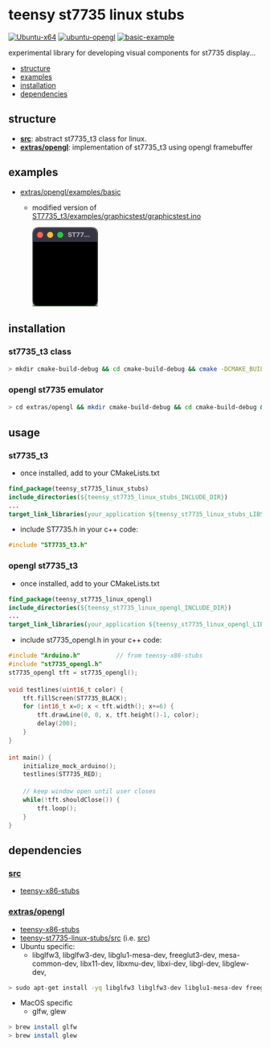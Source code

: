 # teensy st7735 linux stubs
[![Ubuntu-x64](https://github.com/newdigate/teensy-st7735-linux-stubs/workflows/Ubuntu-x64/badge.svg)](https://github.com/newdigate/teensy-st7735-linux-stubs/actions)
[![ubuntu-opengl](https://github.com/newdigate/teensy-st7735-linux-stubs/workflows/ubuntu-opengl/badge.svg)](https://github.com/newdigate/teensy-st7735-linux-stubs/actions?query=workflow%3Aubuntu-opengl)
[![basic-example](https://github.com/newdigate/teensy-st7735-linux-stubs/workflows/basic-example/badge.svg)](https://github.com/newdigate/teensy-st7735-linux-stubs/actions?query=workflow%3Abasic-example)

experimental library for developing visual components for st7735 display... 

* [structure](#structure)
* [examples](#examples)
* [installation](#installation)
* [dependencies](#dependencies)

## structure
* **[src](src)**: abstract st7735_t3 class for linux.
* **[extras/opengl](extras/opengl)**: implementation of st7735_t3 using opengl framebuffer

## examples
* [extras/opengl/examples/basic](https://github.com/newdigate/teensy-st7735-linux-stubs/tree/main/extras/opengl/examples/basic) 
  * modified version of [ST7735_t3/examples/graphicstest/graphicstest.ino](https://github.com/PaulStoffregen/ST7735_t3/blob/master/examples/graphicstest/graphicstest.ino)
  
    ![opengl emulator](docs/graphicstest.gif)

## installation
### st7735_t3 class
``` sh
> mkdir cmake-build-debug && cd cmake-build-debug && cmake -DCMAKE_BUILD_TYPE=Debug && sudo make install
```

### opengl st7735 emulator
``` sh
> cd extras/opengl && mkdir cmake-build-debug && cd cmake-build-debug && cmake -DCMAKE_BUILD_TYPE=Debug && sudo make install
```

## usage
### st7735_t3
* once installed, add to your CMakeLists.txt
``` cmake
find_package(teensy_st7735_linux_stubs)
include_directories(${teensy_st7735_linux_stubs_INCLUDE_DIR})
...
target_link_libraries(your_application ${teensy_st7735_linux_stubs_LIBS})
```
* include ST7735.h in your c++ code:
``` c++
#include "ST7735_t3.h"
```

### opengl st7735_t3
* once installed, add to your CMakeLists.txt
``` cmake
find_package(teensy_st7735_linux_opengl)
include_directories(${teensy_st7735_linux_opengl_INCLUDE_DIR})
...
target_link_libraries(your_application ${teensy_st7735_linux_opengl_LIBS})
```
* include st7735_opengl.h in your c++ code:
``` c++
#include "Arduino.h"          // from teensy-x86-stubs
#include "st7735_opengl.h"
st7735_opengl tft = st7735_opengl();

void testlines(uint16_t color) {
    tft.fillScreen(ST7735_BLACK);
    for (int16_t x=0; x < tft.width(); x+=6) {
        tft.drawLine(0, 0, x, tft.height()-1, color);
        delay(200);
    }
}

int main() {
    initialize_mock_arduino();
    testlines(ST7735_RED);
    
    // keep window open until user closes 
    while(!tft.shouldClose()) {
        tft.loop();
    }
}
```

## dependencies
### **[src](src)**
* [teensy-x86-stubs](https://github.com/newdigate/teensy-x86-stubs)
### **[extras/opengl](extras/opengl)** 
* [teensy-x86-stubs](https://github.com/newdigate/teensy-x86-stubs)
* [teensy-st7735-linux-stubs/src](https://github.com/newdigate/teensy-st7735-linux-stubs/src) (i.e. [src](src))
* Ubuntu specific: 
    * libglfw3, libglfw3-dev, libglu1-mesa-dev, freeglut3-dev, mesa-common-dev, libx11-dev, libxmu-dev, libxi-dev, libgl-dev, libglew-dev,
```sh
> sudo apt-get install -yq libglfw3 libglfw3-dev libglu1-mesa-dev freeglut3-dev mesa-common-dev libx11-dev libxmu-dev libxi-dev libgl-dev libglew-dev
```
* MacOS specific
    * glfw, glew
```sh
> brew install glfw
> brew install glew
```
